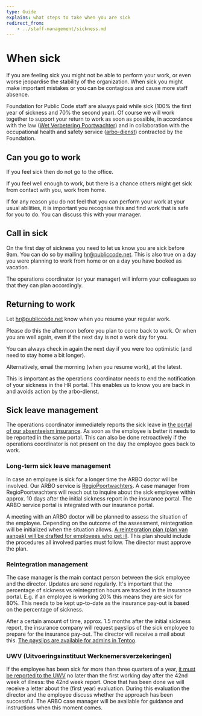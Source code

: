 ```yaml
---
type: Guide
explains: what steps to take when you are sick
redirect_from:
    - ../staff-management/sickness.md
---
```


# When sick

If you are feeling sick you might not be able to perform your work, or even worse jeopardise the stability of the organization.
When sick you might make important mistakes or you can be contagious and cause more staff absence.

Foundation for Public Code staff are always paid while sick (100% the first year of sickness and 70% the second year).
Of course we will work together to support your return to work as soon as possible, in accordance with the law ([Wet Verbetering Poortwachter](https://www.arboportaal.nl/onderwerpen/wet-verbetering-poortwachter)) and in collaboration with the occupational health and safety service ([arbo-dienst](https://nl.wikipedia.org/wiki/Arbodienst)) contracted by the Foundation.

## Can you go to work

If you feel sick then do not go to the office.

If you feel well enough to work, but there is a chance others might get sick from contact with you, work from home.

If for any reason you do not feel that you can perform your work at your usual abilities, it is important you recognise this and find work that is safe for you to do. You can discuss this with your manager.

## Call in sick

On the first day of sickness you need to let us know you are sick before 9am. You can do so by mailing <hr@publiccode.net>.
This is also true on a day you were planning to work from home or on a day you have booked as vacation.

The operations coordinator (or your manager) will inform your colleagues so that they can plan accordingly.

## Returning to work

Let <hr@publiccode.net> know when you resume your regular work.

Please do this the afternoon before you plan to come back to work. Or when you are well again, even if the next day is not a work day for you.

You can always check in again the next day if you were too optimistic (and need to stay home a bit longer).

Alternatively, email the morning (when you resume work), at the latest.

This is important as the operations coordinator needs to end the notification of your sickness in the HR portal.
This enables us to know you are back in and avoids action by the arbo-dienst.

## Sick leave management

The operations coordinator immediately reports the sick leave in [the portal of our absenteeism insurance](https://mijnwerkgeversportaal.acumen.nl/index3.html).
As soon as the employee is better it needs to be reported in the same portal. This can also be done retroactively if the operations coordinator is not present on the day the employee goes back to work.

### Long-term sick leave management

In case an employee is sick for a longer time the ARBO doctor will be involved. Our ARBO service is [RegioPoortwachters](https://www.regiopoortwachters.nl/). A case manager from RegioPoortwachters will reach out to inquire about the sick employee within approx. 10 days after the initial sickness report in the insurance portal. The ARBO service portal is integrated with our insurance portal.

A meeting with an ARBO doctor will be planned to assess the situation of the employee. Depending on the outcome of the assessment, reintegration will be initialized when the situation allows. [A reintegration plan (plan van aanpak) will be drafted for employees who get ill](https://business.gov.nl/regulation/working-conditions-employees/). This plan should include the procedures all involved parties must follow. The director must approve the plan. 

### Reintegration management

The case manager is the main contact person between the sick employee and the director. Updates are send regularly. It's important that the percentage of sickness vs reintegration hours are tracked in the insurance portal. E.g. if an employee is working 20% this means they are sick for 80%. This needs to be kept up-to-date as the insurance pay-out is based on the percentage of sickness.

After a certain amount of time, approx. 1.5 months after the initial sickness report, the insurance company will request payslips of the sick employee to prepare for the insurance pay-out. The director will receive a mail about this. [The payslips are available for admins in Tentoo](https://about.publiccode.net/activities/tool-management/tentoo.html).

### UWV (Uitvoeringsinstituut Werknemersverzekeringen)

If the employee has been sick for more than three quarters of a year, [it must be reported to the UWV](https://www.uwv.nl/werkgevers/werknemer-is-ziek/loondoorbetaling/werknemer-is-langdurig-ziek/index.aspx) no later than the first working day after the 42nd week of illness: the 42nd week report. Once that has been done we will receive a letter about the (first year) evaluation. During this evaluation the director and the employee discuss whether the approach has been successful. The ARBO case manager will be available for guidance and instructions when this moment comes.

